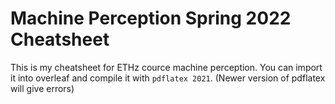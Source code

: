 # Machine Perception Spring 2022 Cheatsheet
This is my cheatsheet for ETHz cource machine perception. You can import it into overleaf and compile it with `pdflatex 2021`. (Newer version of pdflatex will give errors)
